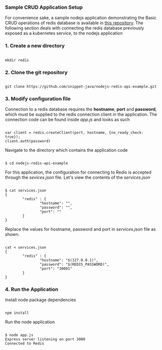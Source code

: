 <h3>Sample CRUD Application Setup</h3>

<p>For convenience sake, a sample nodejs application demonstrating the Basic CRUD operations of redis database is available in <a href="https://github.com/snippet-java/nodejs-redis-api-example.git">this repository</a>. The following section deals with connecting the redis database previously exposed as a kubernetes service, to the nodejs application</p>

<h3>1. Create a new directory</h3>
<pre><code>
mkdir redis
</code></pre>

<h3>2. Clone the git repository</h3>
<pre><code>
git clone https://github.com/snippet-java/nodejs-redis-api-example.git
</code></pre>

<h3>3. Modify configuration file</h3>
<p>Connection to a redis database requires the <b>hostname</b>, <b>port</b> and <b>password</b>, which must be supplied to the redis connection client in the application. The connection code can be found inside <i>app.js</i> and looks as such</p>
<pre><code>
var client = redis.createClient(port, hostname, {no_ready_check: true});
client.auth(password)
</pre></code>
<p>Navigate to the directory which contains the application code</p>
<pre><code>
$ cd nodejs-redis-api-example
</pre></code>
<p>For this application, the configuration for connecting to Redis is accepted through the <i>sevices.json</i> file. Let's view the contents of the <i>services.json</i></p>
<pre><code>
$ cat services.json
{
        "redis" : {
                "hostname": "",
                "password": "",
                "port": ""
        }
}
</code></pre>
<p>Replace the values for hostname, password and port in <i>services.json</i> file as shown.</p>
<pre><code>
cat <<EOF> services.json
{
        "redis" : {
                "hostname": "$(127.0.0.1)",
                "password": "$(REDIS_PASSWORD)",
                "port": "30001"
        }
}
</code></pre>

<h3>4. Run the Application</h3>
<p>Install node package dependencies</p>
<pre><code>
npm install
</pre></code>
<p>Run the node application</p>
<pre><code>
$ node app.js
Express server listening on port 3000
Connected to Redis
</pre></code>
